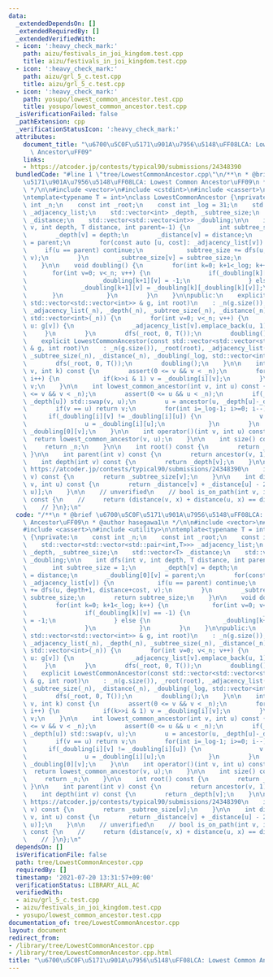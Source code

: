 ```yaml
---
data:
  _extendedDependsOn: []
  _extendedRequiredBy: []
  _extendedVerifiedWith:
  - icon: ':heavy_check_mark:'
    path: aizu/festivals_in_joi_kingdom.test.cpp
    title: aizu/festivals_in_joi_kingdom.test.cpp
  - icon: ':heavy_check_mark:'
    path: aizu/grl_5_c.test.cpp
    title: aizu/grl_5_c.test.cpp
  - icon: ':heavy_check_mark:'
    path: yosupo/lowest_common_ancestor.test.cpp
    title: yosupo/lowest_common_ancestor.test.cpp
  _isVerificationFailed: false
  _pathExtension: cpp
  _verificationStatusIcon: ':heavy_check_mark:'
  attributes:
    document_title: "\u6700\u5C0F\u5171\u901A\u7956\u5148\uFF08LCA: Lowest Common\
      \ Ancestor\uFF09"
    links:
    - https://atcoder.jp/contests/typical90/submissions/24348390
  bundledCode: "#line 1 \"tree/LowestCommonAncestor.cpp\"\n/**\n * @brief \u6700\u5C0F\
    \u5171\u901A\u7956\u5148\uFF08LCA: Lowest Common Ancestor\uFF09\n * @author hasegawa1\n\
    \ */\n\n#include <vector>\n#include <cstdint>\n#include <cassert>\n#include <utility>\n\
    \ntemplate<typename T = int>\nclass LowestCommonAncestor {\nprivate:\n    const\
    \ int _n;\n    const int _root;\n    const int _log = 31;\n    std::vector<std::vector<std::pair<int,T>>>\
    \ _adjacency_list;\n    std::vector<int> _depth, _subtree_size;\n    std::vector<T>\
    \ _distance;\n    std::vector<std::vector<int>> _doubling;\n\n    int dfs(int\
    \ v, int depth, T distance, int parent=-1) {\n        int subtree_size = 1;\n\
    \        _depth[v] = depth;\n        _distance[v] = distance;\n        _doubling[0][v]\
    \ = parent;\n        for(const auto [u, cost]: _adjacency_list[v]) {\n       \
    \     if(u == parent) continue;\n            subtree_size += dfs(u, depth+1, distance+cost,\
    \ v);\n        }\n        _subtree_size[v] = subtree_size;\n        return subtree_size;\n\
    \    }\n\n    void doubling() {\n        for(int k=0; k+1<_log; k++) {\n     \
    \       for(int v=0; v<_n; v++) {\n                if(_doubling[k][v] == -1) {\n\
    \                    _doubling[k+1][v] = -1;\n                } else {\n     \
    \               _doubling[k+1][v] = _doubling[k][_doubling[k][v]];\n         \
    \       }\n            }\n        }\n    }\n\npublic:\n    explicit LowestCommonAncestor(const\
    \ std::vector<std::vector<int>> & g, int root)\n    : _n(g.size()), _root(root),\
    \ _adjacency_list(_n), _depth(_n), _subtree_size(_n), _distance(_n), _doubling(_log,\
    \ std::vector<int>(_n)) {\n        for(int v=0; v<_n; v++) {\n            for(auto\
    \ u: g[v]) {\n                _adjacency_list[v].emplace_back(u, 1);\n       \
    \     }\n        }\n        dfs(_root, 0, T());\n        doubling();\n    }\n\
    \    explicit LowestCommonAncestor(const std::vector<std::vector<std::pair<int,T>>>\
    \ & g, int root)\n    : _n(g.size()), _root(root), _adjacency_list(g), _depth(_n),\
    \ _subtree_size(_n), _distance(_n), _doubling(_log, std::vector<int>(_n)) {\n\
    \        dfs(_root, 0, T());\n        doubling();\n    }\n\n    int ancestor(int\
    \ v, int k) const {\n        assert(0 <= v && v < _n);\n        for(int i=0; i<_log;\
    \ i++) {\n            if(k>>i & 1) v = _doubling[i][v];\n        }\n        return\
    \ v;\n    }\n\n    int lowest_common_ancestor(int v, int u) const {\n        assert(0\
    \ <= v && v < _n);\n        assert(0 <= u && u < _n);\n        if(_depth[v] >\
    \ _depth[u]) std::swap(v, u);\n        u = ancestor(u, _depth[u]-_depth[v]);\n\
    \        if(v == u) return v;\n        for(int i=_log-1; i>=0; i--) {\n      \
    \      if(_doubling[i][v] != _doubling[i][u]) {\n                v = _doubling[i][v];\n\
    \                u = _doubling[i][u];\n            }\n        }\n        return\
    \ _doubling[0][v];\n    }\n\n    int operator()(int v, int u) const {\n      \
    \  return lowest_common_ancestor(v, u);\n    }\n\n    int size() const {\n   \
    \     return _n;\n    }\n\n    int root() const {\n        return _root;\n   \
    \ }\n\n    int parent(int v) const {\n        return ancestor(v, 1);\n    }\n\n\
    \    int depth(int v) const {\n        return _depth[v];\n    }\n\n    // verify:\
    \ https://atcoder.jp/contests/typical90/submissions/24348390\n    int subtree_size(int\
    \ v) const {\n        return _subtree_size[v];\n    }\n\n    int distance(int\
    \ v, int u) const {\n        return _distance[v] + _distance[u] - 2*_distance[lowest_common_ancestor(v,\
    \ u)];\n    }\n\n    // unverified\n    // bool is_on_path(int v, int u, int x)\
    \ const {\n    //     return (distance(v, x) + distance(u, x) == distance(v, u));\n\
    \    // }\n};\n"
  code: "/**\n * @brief \u6700\u5C0F\u5171\u901A\u7956\u5148\uFF08LCA: Lowest Common\
    \ Ancestor\uFF09\n * @author hasegawa1\n */\n\n#include <vector>\n#include <cstdint>\n\
    #include <cassert>\n#include <utility>\n\ntemplate<typename T = int>\nclass LowestCommonAncestor\
    \ {\nprivate:\n    const int _n;\n    const int _root;\n    const int _log = 31;\n\
    \    std::vector<std::vector<std::pair<int,T>>> _adjacency_list;\n    std::vector<int>\
    \ _depth, _subtree_size;\n    std::vector<T> _distance;\n    std::vector<std::vector<int>>\
    \ _doubling;\n\n    int dfs(int v, int depth, T distance, int parent=-1) {\n \
    \       int subtree_size = 1;\n        _depth[v] = depth;\n        _distance[v]\
    \ = distance;\n        _doubling[0][v] = parent;\n        for(const auto [u, cost]:\
    \ _adjacency_list[v]) {\n            if(u == parent) continue;\n            subtree_size\
    \ += dfs(u, depth+1, distance+cost, v);\n        }\n        _subtree_size[v] =\
    \ subtree_size;\n        return subtree_size;\n    }\n\n    void doubling() {\n\
    \        for(int k=0; k+1<_log; k++) {\n            for(int v=0; v<_n; v++) {\n\
    \                if(_doubling[k][v] == -1) {\n                    _doubling[k+1][v]\
    \ = -1;\n                } else {\n                    _doubling[k+1][v] = _doubling[k][_doubling[k][v]];\n\
    \                }\n            }\n        }\n    }\n\npublic:\n    explicit LowestCommonAncestor(const\
    \ std::vector<std::vector<int>> & g, int root)\n    : _n(g.size()), _root(root),\
    \ _adjacency_list(_n), _depth(_n), _subtree_size(_n), _distance(_n), _doubling(_log,\
    \ std::vector<int>(_n)) {\n        for(int v=0; v<_n; v++) {\n            for(auto\
    \ u: g[v]) {\n                _adjacency_list[v].emplace_back(u, 1);\n       \
    \     }\n        }\n        dfs(_root, 0, T());\n        doubling();\n    }\n\
    \    explicit LowestCommonAncestor(const std::vector<std::vector<std::pair<int,T>>>\
    \ & g, int root)\n    : _n(g.size()), _root(root), _adjacency_list(g), _depth(_n),\
    \ _subtree_size(_n), _distance(_n), _doubling(_log, std::vector<int>(_n)) {\n\
    \        dfs(_root, 0, T());\n        doubling();\n    }\n\n    int ancestor(int\
    \ v, int k) const {\n        assert(0 <= v && v < _n);\n        for(int i=0; i<_log;\
    \ i++) {\n            if(k>>i & 1) v = _doubling[i][v];\n        }\n        return\
    \ v;\n    }\n\n    int lowest_common_ancestor(int v, int u) const {\n        assert(0\
    \ <= v && v < _n);\n        assert(0 <= u && u < _n);\n        if(_depth[v] >\
    \ _depth[u]) std::swap(v, u);\n        u = ancestor(u, _depth[u]-_depth[v]);\n\
    \        if(v == u) return v;\n        for(int i=_log-1; i>=0; i--) {\n      \
    \      if(_doubling[i][v] != _doubling[i][u]) {\n                v = _doubling[i][v];\n\
    \                u = _doubling[i][u];\n            }\n        }\n        return\
    \ _doubling[0][v];\n    }\n\n    int operator()(int v, int u) const {\n      \
    \  return lowest_common_ancestor(v, u);\n    }\n\n    int size() const {\n   \
    \     return _n;\n    }\n\n    int root() const {\n        return _root;\n   \
    \ }\n\n    int parent(int v) const {\n        return ancestor(v, 1);\n    }\n\n\
    \    int depth(int v) const {\n        return _depth[v];\n    }\n\n    // verify:\
    \ https://atcoder.jp/contests/typical90/submissions/24348390\n    int subtree_size(int\
    \ v) const {\n        return _subtree_size[v];\n    }\n\n    int distance(int\
    \ v, int u) const {\n        return _distance[v] + _distance[u] - 2*_distance[lowest_common_ancestor(v,\
    \ u)];\n    }\n\n    // unverified\n    // bool is_on_path(int v, int u, int x)\
    \ const {\n    //     return (distance(v, x) + distance(u, x) == distance(v, u));\n\
    \    // }\n};\n"
  dependsOn: []
  isVerificationFile: false
  path: tree/LowestCommonAncestor.cpp
  requiredBy: []
  timestamp: '2021-07-20 13:31:57+09:00'
  verificationStatus: LIBRARY_ALL_AC
  verifiedWith:
  - aizu/grl_5_c.test.cpp
  - aizu/festivals_in_joi_kingdom.test.cpp
  - yosupo/lowest_common_ancestor.test.cpp
documentation_of: tree/LowestCommonAncestor.cpp
layout: document
redirect_from:
- /library/tree/LowestCommonAncestor.cpp
- /library/tree/LowestCommonAncestor.cpp.html
title: "\u6700\u5C0F\u5171\u901A\u7956\u5148\uFF08LCA: Lowest Common Ancestor\uFF09"
---
```

